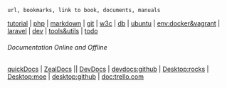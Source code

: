 `url, bookmarks, link to book, documents, manuals`

[tutorial](man/tutorial.md) | [php](man/php.md) | [markdown](man/markdown.md) | [git](man/git.md) |
 [w3c](man/w3c.md) | [db](man/db.md) | [ubuntu](man/ubuntu.md#ubuntu) | [env:docker&vagrant](man/environment.md) | [laravel](./man/laravel.md) | [dev](man/development.md) | [tools&utils](man/toolsandutils.md) | [todo](man/todo.md)

###### Documentation Online and Offline

[quickDocs](https://github.com/mdh34/quickDocs "A fast developer docs reader. quickly read developer documentation")  | [ZealDocs](https://zealdocs.org/ "Zeal is an offline documentation browser for software developers.") || [DevDocs](https://devdocs.io/ "DevDocs combines multiple API documentations in a fast, organized, and searchable interface.") | [devdocs:github](https://github.com/freeCodeCamp/devdocs "API Documentation Browser") | [Desktop:rocks](https://devdocs.egoist.rocks/) | [Desktop:moe](https://devdocs.egoist.moe/) | [desktop:github](https://github.com/egoist/devdocs-desktop "DevDocs.io combines multiple API documentations in a fast, organized, and searchable interface.") | [doc:trello.com](https://trello.com/b/6BmTulfx/devdocs-documentation)
